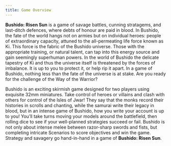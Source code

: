 ```yaml
---
title: Game Overview
---
```

**Bushido: Risen Sun** is a game of savage battles, cunning stratagems, and last-ditch defences, where debts of honour are paid in blood. In Bushido, the fate of the world hangs not on armies but on individual heroes: people of extraordinary capacity, attuned to the all-permeating life force known as Ki. This force is the fabric of the Bushido universe. Those with the appropriate training, or natural talent, can tap into this energy source and gain seemingly superhuman powers.
In the world of Bushido the delicate tapestry of Ki and thus the universe itself is threatened by the forces of imbalance. It is up to you to protect it, or help rip it apart. In a game of Bushido, nothing less than the fate of the universe is at stake. Are you ready for the challenge of the Way of the Warrior?

Bushido is an exciting skirmish game designed for two players using exquisite 32mm miniatures. Take control of heroes or villains and clash with others for control of the Isles of Jwar!
They say that the monks record their histories in scrolls and chanting, while the samurai write their legacy in blood, but in an intense game of Bushido, how you write your account is up to you!
You’ll take turns moving your models around the battlefield, then rolling dice to see if your well-planned strategies succeed or fail. Bushido is not only about intense melee between razor-sharp swords and fists, but completing intricate Scenarios to score objectives and win the game. Strategy and savagery go hand-in-hand in a game of **Bushido: Risen Sun**.